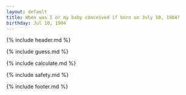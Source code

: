 ```yaml
---
layout: default
title: When was I or my baby conceived if born on July 10, 1904?
birthday: Jul 10, 1904
---
```


{% include header.md %}

{% include guess.md %}

{% include calculate.md %}

{% include safety.md %}

{% include footer.md %}



